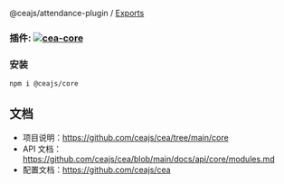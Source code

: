 @ceajs/attendance-plugin / [Exports](modules.md)

### 插件: <a align="center" href="https://www.npmjs.com/package/cea-core"><img alt="cea-core" src="https://img.shields.io/npm/v/cea-core?style=social&label=cea-core"></a>

### 安装

```bash
npm i @ceajs/core
```

## 文档

- 项目说明：https://github.com/ceajs/cea/tree/main/core
- API 文档：https://github.com/ceajs/cea/blob/main/docs/api/core/modules.md
- 配置文档：https://github.com/ceajs/cea
